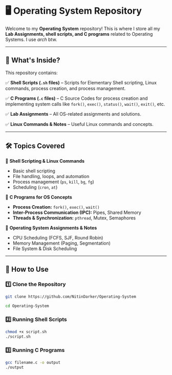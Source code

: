 # 🖥️ Operating System Repository

Welcome to my **Operating System** repository! This is where I store all my **Lab Assignments, shell scripts, and C programs** related to Operating Systems. I use *arch* btw.

---

## 📌 What's Inside?

This repository contains:

✅ **Shell Scripts (`.sh` files)** – Scripts for Elementary Shell scripting, Linux commands, process creation, and process management.  

✅ **C Programs (`.c` files)** – C Source Codes for process creation and implementing system calls like `fork()`, `exec()`, `status()`, `wait()`, `exit()`, etc.  

✅ **Lab Assignments** – All OS-related assignments and solutions.  

✅ **Linux Commands & Notes** – Useful Linux commands and concepts.

---

## 🛠️ Topics Covered

🔹 **Shell Scripting & Linux Commands**
- Basic shell scripting  
- File handling, loops, and automation  
- Process management (`ps`, `kill`, `bg`, `fg`)  
- Scheduling (`cron`, `at`)  

🔹 **C Programs for OS Concepts**  
- **Process Creation:** `fork()`, `exec()`, `wait()`  
- **Inter-Process Communication (IPC):** Pipes, Shared Memory  
- **Threads & Synchronization:** `pthread`, Mutex, Semaphores  

🔹 **Operating System Assignments & Notes**  
- CPU Scheduling (FCFS, SJF, Round Robin)  
- Memory Management (Paging, Segmentation)  
- File System & Disk Scheduling  

---

## 🚀 How to Use

### **1️⃣ Clone the Repository**

```sh
git clone https://github.com/NitinDarker/Operating-System

cd Operating-System
```

### **2️⃣ Running Shell Scripts**

```sh
chmod +x script.sh
./script.sh
```

### **3️⃣ Running C Programs**

```sh
gcc filename.c -o output
./output
```